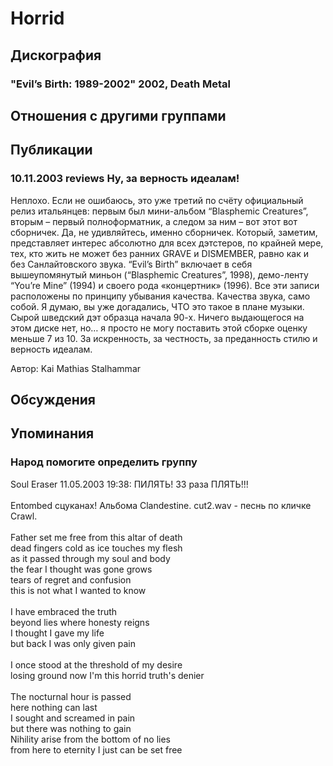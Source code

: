 # Horrid



## Дискография

### "Evil’s Birth: 1989-2002" 2002, Death Metal




## Отношения с другими группами


## Публикации

### 10.11.2003 reviews Ну, за верность идеалам!

<LABEL id=HbSession SessionId="2826494847">
<P>Неплохо. Если не ошибаюсь, это уже третий по счёту официальный релиз итальянцев: первым был мини-альбом “Blasphemic Creatures”, вторым – первый полноформатник, а следом за ним – вот этот вот сборничек. Да, не удивляйтесь, именно сборничек. Который, заметим, представляет интерес абсолютно для всех дэтстеров, по крайней мере, тех, кто жить не может без ранних GRAVE и DISMEMBER, равно как и без Санлайтовского звука. “Evil’s Birth” включает в себя вышеупомянутый миньон (“Blasphemic Creatures”, 1998), демо-ленту “You’re Mine” (1994) и своего рода «концертник» (1996). Все эти записи расположены по принципу убывания качества. Качества звука, само собой. Я думаю, вы уже догадались, ЧТО это такое в плане музыки. Сырой шведский дэт образца начала 90-х. Ничего выдающегося на этом диске нет, но… я просто не могу поставить этой сборке оценку меньше 7 из 10. За искренность, за честность, за преданность стилю и верность идеалам.</P></LABEL>
Автор: Kai Mathias Stalhammar


## Обсуждения


## Упоминания

### Народ помогите определить группу

Soul Eraser 11.05.2003 19:38:
ПИЛЯТЬ! 33 раза ПЛЯТЬ!!!<BR><BR>Entombed сцуканах! Альбома Clandestine. cut2.wav - песнь по кличке Crawl.<BR><BR>Father set me free from this altar of death<BR>dead fingers cold as ice touches my flesh<BR>as it passed through my soul and body<BR>the fear I thought was gone grows<BR>tears of regret and confusion<BR>this is not what I wanted to know<BR><BR>I have embraced the truth<BR>beyond lies where honesty reigns<BR>I thought I gave my life<BR>but back I was only given pain<BR><BR>I once stood at the threshold of my desire<BR>losing ground now I'm this horrid truth's denier<BR><BR>The nocturnal hour is passed<BR>here nothing can last<BR>I sought and screamed in pain<BR>but there was nothing to gain<BR>Nihility arise from the bottom of no lies<BR>from here to eternity I just can be set free<BR>

